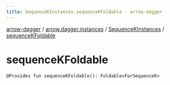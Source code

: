 ```yaml
---
title: SequenceKInstances.sequenceKFoldable - arrow-dagger
---
```


[arrow-dagger](../../index.html) / [arrow.dagger.instances](../index.html) / [SequenceKInstances](index.html) / [sequenceKFoldable](./sequence-k-foldable.html)

# sequenceKFoldable

`@Provides fun sequenceKFoldable(): Foldable<ForSequenceK>`
